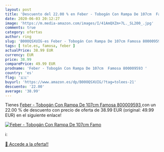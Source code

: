 ```yaml
---
layout: post
title: 'Descuento del 22.00 % en Feber - Tobogán Con Rampa De 107cm  Famo'
date: 2020-06-03 20:12:27
image: 'https://m.media-amazon.com/images/I/41AmQXZm+7L._SL200_.jpg'
comments: true
category: ofertas
author: ring
slug: 'B00OQSXUIG-es Feber - Tobogán Con Rampa De 107cm Famosa 800009593'
tags: [ tole.es, famosa, feber ]
actualPrice: 38.99 EUR
currency: EUR
price: 38.99
comparePrice: 49.99 EUR
prodname: 'Feber - Tobogán Con Rampa De 107cm  Famosa 800009593 '
country: 'es'
flag: '🇪🇸'
buyurl: 'https://www.amazon.es/dp/B00OQSXUIG/?tag=tolees-21'
descuento: '22.00'
average: '38.99'
---
```


Tienes [Feber - Tobogán Con Rampa De 107cm  Famosa 800009593 ](https://www.amazon.es/dp/B00OQSXUIG/?tag=tolees-21) con un 22.00 % de descuento con precio de oferta de 38.99 EUR (original: 49.99 EUR) en el siguiente enlace!

[![Feber - Tobogán Con Rampa De 107cm  Famo](https://m.media-amazon.com/images/I/41AmQXZm+7L._SL200_.jpg)](https://www.amazon.es/dp/B00OQSXUIG/?tag=tolees-21)

ℹ️:


[🛒 Accede a la oferta!!](https://www.amazon.es/dp/B00OQSXUIG/?tag=tolees-21)
